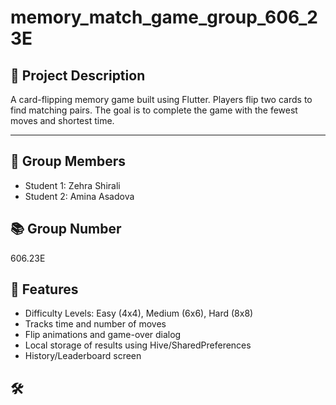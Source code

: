 # memory_match_game_group_606_23E

## 🧠 Project Description
A card-flipping memory game built using Flutter. Players flip two cards to find matching pairs. The goal is to complete the game with the fewest moves and shortest time.

---

## 👥 Group Members
- Student 1: Zehra Shirali
- Student 2: Amina Asadova

## 📚 Group Number
606.23E

## 🧪 Features
- Difficulty Levels: Easy (4x4), Medium (6x6), Hard (8x8)
- Tracks time and number of moves
- Flip animations and game-over dialog
- Local storage of results using Hive/SharedPreferences
- History/Leaderboard screen

## 🛠️
